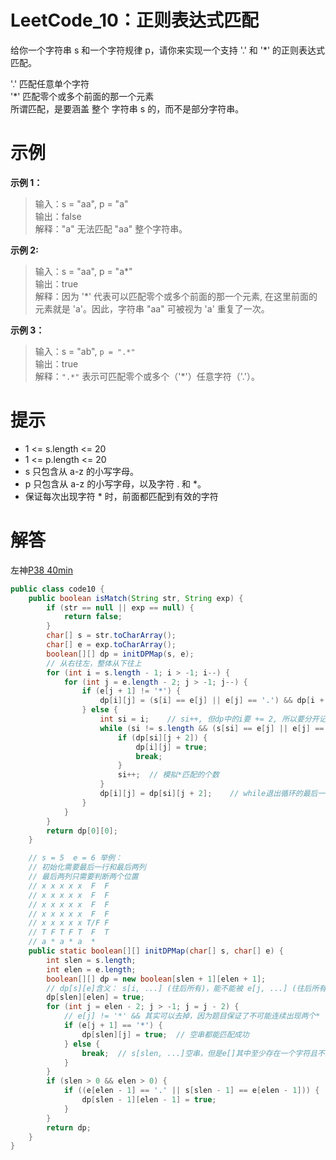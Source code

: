 # LeetCode_10：正则表达式匹配

给你一个字符串 s 和一个字符规律 p，请你来实现一个支持 '.' 和 '*' 的正则表达式匹配。

'.' 匹配任意单个字符  
'*' 匹配零个或多个前面的那一个元素  
所谓匹配，是要涵盖 整个 字符串 s 的，而不是部分字符串。

# 示例
**示例 1：**

>输入：s = "aa", p = "a"  
输出：false  
解释："a" 无法匹配 "aa" 整个字符串。  

**示例 2:**

>输入：s = "aa", p = "a*"  
输出：true  
解释：因为 '*' 代表可以匹配零个或多个前面的那一个元素, 在这里前面的元素就是 'a'。因此，字符串 "aa" 可被视为 'a' 重复了一次。  

**示例 3：**

>输入：s = "ab", `p = ".*"`  
输出：true   
解释：`".*"` 表示可匹配零个或多个（'*'）任意字符（'.'）。


# 提示

- 1 <= s.length <= 20
- 1 <= p.length <= 20
- s 只包含从 a-z 的小写字母。
- p 只包含从 a-z 的小写字母，以及字符 . 和 *。
- 保证每次出现字符 * 时，前面都匹配到有效的字符

# 解答
左神[P38 40min](https://www.bilibili.com/video/BV13g41157hK?&p=37)
```java
public class code10 {
    public boolean isMatch(String str, String exp) {
        if (str == null || exp == null) {
            return false;
        }
        char[] s = str.toCharArray();
        char[] e = exp.toCharArray();
        boolean[][] dp = initDPMap(s, e);
        // 从右往左，整体从下往上
        for (int i = s.length - 1; i > -1; i--) {
            for (int j = e.length - 2; j > -1; j--) {
                if (e[j + 1] != '*') {
                    dp[i][j] = (s[i] == e[j] || e[j] == '.') && dp[i + 1][j + 1];
                } else {
                    int si = i;    // si++, 但dp中的i要 += 2, 所以要分开记录
                    while (si != s.length && (s[si] == e[j] || e[j] == '.')) {
                        if (dp[si][j + 2]) {
                            dp[i][j] = true;
                            break;
                        }
                        si++;  // 模拟*匹配的个数
                    }
                    dp[i][j] = dp[si][j + 2];    // while退出循环的最后一次情况会漏算，要补上
                }
            }
        }
        return dp[0][0];
    }

    // s = 5  e = 6 举例：
    // 初始化需要最后一行和最后两列
    // 最后两列只需要判断两个位置
    // x x x x x  F  F
    // x x x x x  F  F
    // x x x x x  F  F
    // x x x x x  F  F
    // x x x x x T/F F
    // T F T F T  F  T
    // a * a * a  *
    public static boolean[][] initDPMap(char[] s, char[] e) {
        int slen = s.length;
        int elen = e.length;
        boolean[][] dp = new boolean[slen + 1][elen + 1];
        // dp[s][e]含义： s[i, ...] (往后所有)，能不能被 e[j, ...] (往后所有)配出来
        dp[slen][elen] = true;
        for (int j = elen - 2; j > -1; j = j - 2) {
            // e[j] != '*' && 其实可以去掉，因为题目保证了不可能连续出现两个*
            if (e[j + 1] == '*') {
                dp[slen][j] = true;  // 空串都能匹配成功
            } else {
                break;  // s[slen, ...]空串，但是e[]其中至少存在一个字符且不能被*消掉，无法匹配
            }
        }
        if (slen > 0 && elen > 0) {
            if ((e[elen - 1] == '.' || s[slen - 1] == e[elen - 1])) {
                dp[slen - 1][elen - 1] = true;
            }
        }
        return dp;
    }
}
```